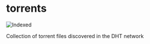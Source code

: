 torrents 
========
![Indexed](https://img.shields.io/badge/indexed-163266-blue)

Collection of torrent files discovered in the DHT network
